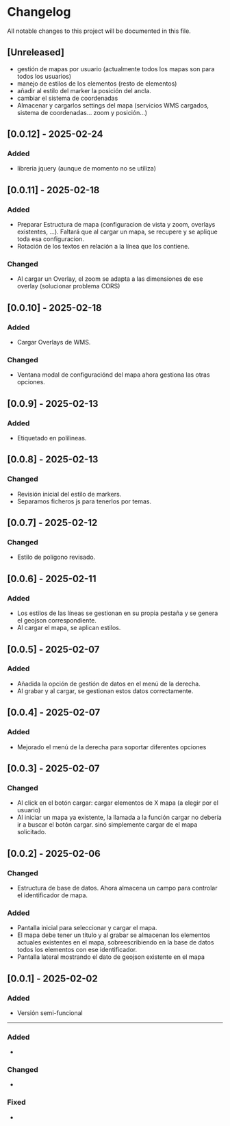 # Changelog

All notable changes to this project will be documented in this file.

## [Unreleased]
- gestión de mapas por usuario (actualmente todos los mapas son para todos los usuarios)
- manejo de estilos de los elementos (resto de elementos)
- añadir al estilo del marker la posición del ancla.
- cambiar el sistema de coordenadas
- Almacenar y cargarlos settings del mapa (servicios WMS cargados, sistema de coordenadas... zoom y posición...) 



## [0.0.12] - 2025-02-24
### Added
- libreria jquery (aunque de momento no se utiliza)

## [0.0.11] - 2025-02-18
### Added
- Preparar Estructura de mapa (configuracion de vista y zoom, overlays existentes, ...). Faltará que al cargar un mapa, se recupere y se aplique toda esa configuracion.
- Rotación de los textos en relación a la línea que los contiene.
### Changed
- Al cargar un Overlay, el zoom se adapta a las dimensiones de ese overlay (solucionar problema CORS)


## [0.0.10] - 2025-02-18
### Added
- Cargar Overlays de WMS.
### Changed
- Ventana modal de configuraciónd del mapa ahora gestiona las otras opciones.

## [0.0.9] - 2025-02-13
### Added
- Etiquetado en polilineas.

## [0.0.8] - 2025-02-13
### Changed
- Revisión inicial del estilo de markers.
- Separamos ficheros js para tenerlos por temas.

## [0.0.7] - 2025-02-12
### Changed
- Estilo de polígono revisado.

## [0.0.6] - 2025-02-11
### Added
- Los estilos de las líneas se gestionan en su propia pestaña y se genera el geojson correspondiente.
- Al cargar el mapa, se aplican estilos.

## [0.0.5] - 2025-02-07
### Added
- Añadida la opción de gestión de datos en el menú de la derecha.
- Al grabar y al cargar, se gestionan estos datos correctamente.

## [0.0.4] - 2025-02-07
### Added
- Mejorado el menú de la derecha para soportar diferentes opciones

## [0.0.3] - 2025-02-07
### Changed
- Al click en el botón cargar: cargar elementos de X mapa (a elegir por el usuario)
- Al iniciar un mapa ya existente, la llamada a la función cargar no debería ir a buscar el botón cargar. sinó simplemente cargar de el mapa solicitado.

## [0.0.2] - 2025-02-06
### Changed
- Estructura de base de datos. Ahora almacena un campo para controlar el identificador de mapa.
### Added
- Pantalla inicial para seleccionar y cargar el mapa.
- El mapa debe tener un título y al grabar se almacenan los elementos actuales existentes en el mapa, sobreescribiendo en la base de datos todos los elementos con ese identificador.
- Pantalla lateral mostrando el dato de geojson existente en el mapa


## [0.0.1] - 2025-02-02
### Added
- Versión semi-funcional


---

### Added
- 

### Changed
- 

### Fixed
- 
